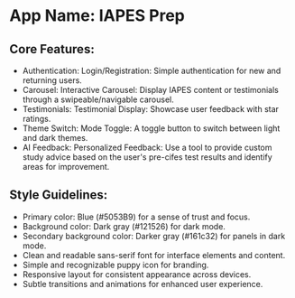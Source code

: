 # **App Name**: IAPES Prep

## Core Features:

- Authentication: Login/Registration: Simple authentication for new and returning users.
- Carousel: Interactive Carousel: Display IAPES content or testimonials through a swipeable/navigable carousel.
- Testimonials: Testimonial Display: Showcase user feedback with star ratings.
- Theme Switch: Mode Toggle: A toggle button to switch between light and dark themes.
- AI Feedback: Personalized Feedback: Use a tool to provide custom study advice based on the user's pre-cifes test results and identify areas for improvement.

## Style Guidelines:

- Primary color: Blue (#5053B9) for a sense of trust and focus.
- Background color: Dark gray (#121526) for dark mode.
- Secondary background color: Darker gray (#161c32) for panels in dark mode.
- Clean and readable sans-serif font for interface elements and content.
- Simple and recognizable puppy icon for branding.
- Responsive layout for consistent appearance across devices.
- Subtle transitions and animations for enhanced user experience.